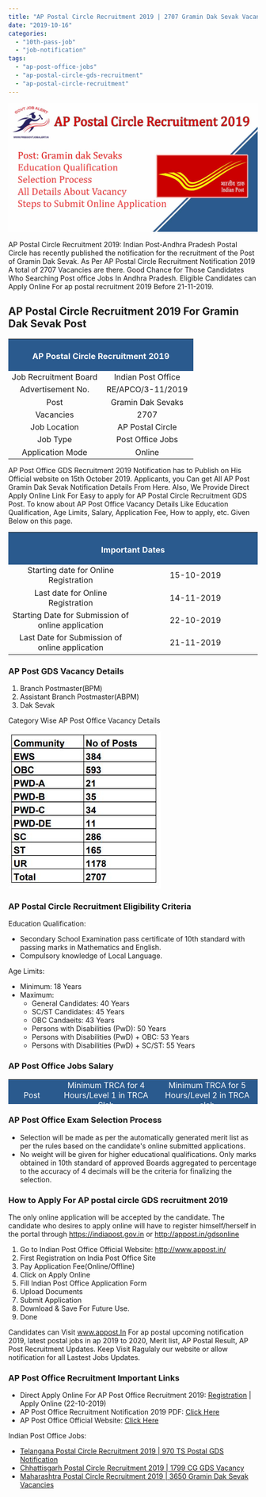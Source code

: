 ```yaml
---
title: "AP Postal Circle Recruitment 2019 | 2707 Gramin Dak Sevak Vacancies"
date: "2019-10-16"
categories: 
  - "10th-pass-job"
  - "job-notification"
tags: 
  - "ap-post-office-jobs"
  - "ap-postal-circle-gds-recruitment"
  - "ap-postal-circle-recruitment"
---
```


![AP Postal Circle Recruitment](images/AP-Postal-Circle-Recruitment.jpg)

AP Postal Circle Recruitment 2019: Indian Post-Andhra Pradesh Postal Circle has recently published the notification for the recruitment of the Post of Gramin Dak Sevak. As Per AP Postal Circle Recruitment Notification 2019 A total of 2707 Vacancies are there. Good Chance for Those Candidates Who Searching Post office Jobs In Andhra Pradesh. Eligible Candidates can Apply Online For ap postal recruitment 2019 Before 21-11-2019.

## AP Postal Circle Recruitment 2019 For Gramin Dak Sevak Post

<table style="border-collapse: collapse; width: 100%;"><tbody><tr><td style="width: 50%; background-color: #2a5a8e;" colspan="2"><h3 style="text-align: center;"><span style="color: #ffffff;">AP Postal Circle Recruitment 2019</span></h3></td></tr><tr><td style="width: 50%; text-align: center;"><span style="font-size: 12pt;">Job Recruitment Board</span></td><td style="width: 50%; text-align: center;"><span style="font-size: 12pt;">Indian Post Office</span></td></tr><tr><td style="width: 50%; text-align: center;"><span style="font-size: 12pt;">Advertisement No.</span></td><td style="width: 50%; text-align: center;"><span style="font-size: 12pt;">RE/APCO/3-11/2019</span></td></tr><tr><td style="width: 50%; text-align: center;"><span style="font-size: 12pt;">Post</span></td><td style="width: 50%; text-align: center;"><span style="font-size: 12pt;">Gramin Dak Sevaks</span></td></tr><tr><td style="width: 50%; text-align: center;"><span style="font-size: 12pt;">Vacancies</span></td><td style="width: 50%; text-align: center;"><span style="font-size: 12pt;">2707</span></td></tr><tr><td style="width: 50%; text-align: center;"><span style="font-size: 12pt;">Job Location</span></td><td style="width: 50%; text-align: center;"><span style="font-size: 12pt;">AP Postal Circle</span></td></tr><tr><td style="width: 50%; text-align: center;"><span style="font-size: 12pt;">Job Type</span></td><td style="width: 50%; text-align: center;"><span style="font-size: 12pt;">Post Office Jobs</span></td></tr><tr><td style="width: 50%; text-align: center;"><span style="font-size: 12pt;">Application Mode</span></td><td style="width: 50%; text-align: center;"><span style="font-size: 12pt;">Online</span></td></tr></tbody></table>

AP Post Office GDS Recruitment 2019 Notification has to Publish on His Official website on 15th October 2019. Applicants, you Can get All AP Post Gramin Dak Sevak Notification Details From Here. Also, We Provide Direct Apply Online Link For Easy to apply for AP Postal Circle Recruitment GDS Post. To know about AP Post Office Vacancy Details Like Education Qualification, Age Limits, Salary, Application Fee, How to apply, etc. Given Below on this page.

<table style="border-collapse: collapse;"><tbody><tr><td style="width: 50%; background-color: #2a5a8e; text-align: center;" colspan="2"><h3><span style="color: #ffffff;">Important Dates</span></h3></td></tr><tr><td style="width: 50%; text-align: center;"><span style="font-size: 12pt;">Starting date for Online Registration</span></td><td style="width: 50%; text-align: center;"><span style="font-size: 12pt;">15-10-2019</span></td></tr><tr><td style="width: 50%; text-align: center;"><span style="font-size: 12pt;">Last date for Online Registration</span></td><td style="width: 50%; text-align: center;"><span style="font-size: 12pt;">14-11-2019</span></td></tr><tr><td style="width: 50%; text-align: center;"><span style="font-size: 12pt;">Starting Date for Submission of online application</span></td><td style="width: 50%; text-align: center;"><span style="font-size: 12pt;">22-10-2019</span></td></tr><tr><td style="width: 50%; text-align: center;"><span style="font-size: 12pt;">Last Date for Submission of online application</span></td><td style="width: 50%; text-align: center;"><span style="font-size: 12pt;">21-11-2019</span></td></tr></tbody></table>

### AP Post GDS Vacancy Details

1. Branch Postmaster(BPM)
2. Assistant Branch Postmaster(ABPM)
3. Dak Sevak

Category Wise AP Post Office Vacancy Details

![Category Wise AP Post Office Vacancy Details](images/Category-Wise-AP-Post-Office-Vacancy-Details.jpg)

### AP Postal Circle Recruitment Eligibility Criteria

Education Qualification:

- Secondary School Examination pass certificate of 10th standard with passing marks in Mathematics and English.
- Compulsory knowledge of Local Language.

Age Limits:

- Minimum: 18 Years
- Maximum:
    - General Candidates: 40 Years
    - SC/ST Candidates: 45 Years
    - OBC Candaeits: 43 Years
    - Persons with Disabilities (PwD): 50 Years
    - Persons with Disabilities (PwD) + OBC: 53 Years
    - Persons with Disabilities (PwD) + SC/ST: 55 Years

### AP Post Office Jobs Salary

<table style="border-collapse: collapse; width: 100%; height: 50px;"><tbody><tr style="height: 64px;"><td style="width: 17.4967%; height: 10px; text-align: center; background-color: #2a5a8e;"><span style="font-size: 12pt; color: #ffffff;">Post</span></td><td style="width: 41.3505%; height: 10px; text-align: center; background-color: #2a5a8e;"><span style="font-size: 12pt; color: #ffffff;">Minimum TRCA for 4 Hours/Level 1 in TRCA Slab</span></td><td style="width: 41.1527%; height: 10px; text-align: center; background-color: #2a5a8e;"><span style="font-size: 12pt; color: #ffffff;">Minimum TRCA for 5 Hours/Level 2 in TRCA slab</span></td></tr><tr style="height: 20px;"><td style="width: 17.4967%; height: 20px; text-align: center;"><span style="font-size: 12pt;">BPM</span></td><td style="width: 41.3505%; height: 20px; text-align: center;"><span style="font-size: 12pt;">Rs.12,000/-</span></td><td style="width: 41.1527%; height: 20px; text-align: center;"><span style="font-size: 12pt;">Rs.14,500/-</span></td></tr><tr style="height: 20px;"><td style="width: 17.4967%; height: 20px; text-align: center;"><span style="font-size: 12pt;">ABPM/Dak Sevak</span></td><td style="width: 41.3505%; height: 20px; text-align: center;"><span style="font-size: 12pt;">Rs.10,000/-</span></td><td style="width: 41.1527%; height: 20px; text-align: center;"><span style="font-size: 12pt;">Rs.12,000/-</span></td></tr></tbody></table>

### AP Post Office Exam Selection Process

- Selection will be made as per the automatically generated merit list as per the rules based on the candidate's online submitted applications.
- No weight will be given for higher educational qualifications. Only marks obtained in 10th standard of approved Boards aggregated to percentage to the accuracy of 4 decimals will be the criteria for finalizing the selection.

### How to Apply For AP postal circle GDS recruitment 2019

The only online application will be accepted by the candidate. The candidate who desires to apply online will have to register himself/herself in the portal through https://indiapost.gov.in or http://appost.in/gdsonline

1. Go to Indian Post Office Official Website: http://www.appost.in/
2. First Registration on India Post Office Site
3. Pay Application Fee(Online/Offline)
4. Click on Apply Online
5. Fill Indian Post Office Application Form
6. Upload Documents
7. Submit Application
8. Download & Save For Future Use.
9. Done

Candidates can Visit www.appost.In For ap postal upcoming notification 2019, latest postal jobs in ap 2019 to 2020, Merit list, AP Postal Result, AP Post Recruitment Updates. Keep Visit Ragulaly our website or allow notification for all Lastest Jobs Updates.

### AP Post Office Recruitment Important Links

- Direct Apply Online For AP Post Office Recruitment 2019: [Registration](https://indiapostgdsonline.in/phase4/fee.aspx) | Apply Online (22-10-2019)
- AP Post Office Recruitment Notification 2019 PDF: [Click Here](https://freegovtjobalert.in/wp-content/uploads/2019/10/AP-Post-Office-Recruitment-Notification-2019-PDF.pdf)
- AP Post Office Official Website: [Click Here](http://www.appost.in/)

Indian Post Office Jobs:

- [Telangana Postal Circle Recruitment 2019 | 970 TS Postal GDS Notification](https://freegovtjobalert.in/telangana-postal-circle-recruitment-gds/)
- [Chhattisgarh Postal Circle Recruitment 2019 | 1799 CG GDS Vacancy](https://freegovtjobalert.in/chhattisgarh-postal-circle-recruitment-gds/)
- [Maharashtra Postal Circle Recruitment 2019 | 3650 Gramin Dak Sevak Vacancies](https://freegovtjobalert.in/maharashtra-postal-circle-recruitment-gds-gramin-dak-sevak/)
